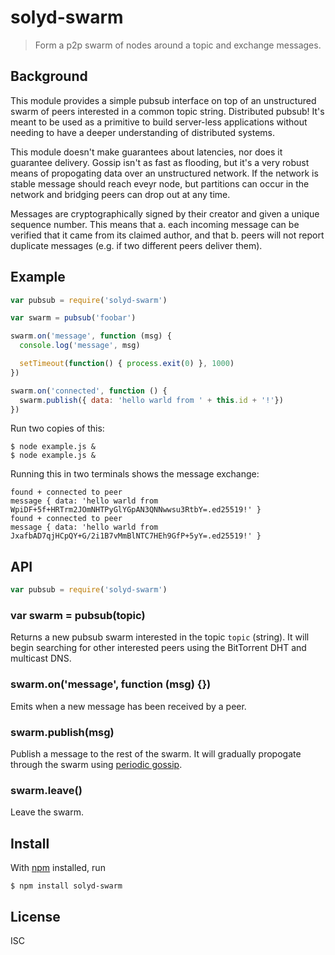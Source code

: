 # solyd-swarm

> Form a p2p swarm of nodes around a topic and exchange messages.

## Background

This module provides a simple pubsub interface on top of an unstructured swarm
of peers interested in a common topic string. Distributed pubsub! It's meant to
be used as a primitive to build server-less applications without needing to have
a deeper understanding of distributed systems.

This module doesn't make guarantees about latencies, nor does it guarantee
delivery. Gossip isn't as fast as flooding, but it's a very robust means of
propogating data over an unstructured network. If the network is stable message
should reach eveyr node, but partitions can occur in the network and bridging
peers can drop out at any time.

Messages are cryptographically signed by their creator and given a unique
sequence number. This means that a. each incoming message can be verified that
it came from its claimed author, and that b. peers will not report duplicate
messages (e.g. if two different peers deliver them).


## Example

```js
var pubsub = require('solyd-swarm')

var swarm = pubsub('foobar')

swarm.on('message', function (msg) {
  console.log('message', msg)

  setTimeout(function() { process.exit(0) }, 1000)
})

swarm.on('connected', function () {
  swarm.publish({ data: 'hello warld from ' + this.id + '!'})
})
```

Run two copies of this:

```
$ node example.js &
$ node example.js &
```

Running this in two terminals shows the message exchange:

```
found + connected to peer
message { data: 'hello warld from
WpiDF+5f+HRTrm2JOmNHTPyGlYGpAN3QNNwwsu3RtbY=.ed25519!' }
found + connected to peer
message { data: 'hello warld from
JxafbAD7qjHCpQY+G/2i1B7vMmBlNTC7HEh9GfP+5yY=.ed25519!' }
```

## API

```js
var pubsub = require('solyd-swarm')
```

### var swarm = pubsub(topic)

Returns a new pubsub swarm interested in the topic `topic` (string). It will
begin searching for other interested peers  using the BitTorrent DHT and
multicast DNS.

### swarm.on('message', function (msg) {})

Emits when a new message has been received by a peer.

### swarm.publish(msg)

Publish a message to the rest of the swarm. It will gradually propogate through
the swarm using [periodic gossip](https://github.com/jollysean/solyd-gossip).

### swarm.leave()

Leave the swarm.

## Install

With [npm](https://npmjs.org/) installed, run

```
$ npm install solyd-swarm
```

## License

ISC
